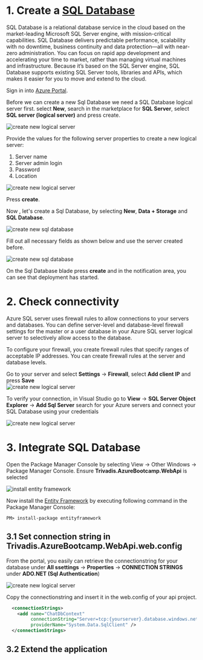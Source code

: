 
# 1. Create a [SQL Database](https://azure.microsoft.com/en-us/documentation/articles/sql-database-technical-overview/)

SQL Database is a relational database service in the cloud based on the market-leading Microsoft SQL Server engine, with mission-critical capabilities. SQL Database delivers predictable performance, scalability with no downtime, business continuity and data protection—all with near-zero administration. You can focus on rapid app development and accelerating your time to market, rather than managing virtual machines and infrastructure. Because it’s based on the SQL Server engine, SQL Database supports existing SQL Server tools, libraries and APIs, which makes it easier for you to move and extend to the cloud.

Sign in into [Azure Portal](https://portal.azure.com/).

Before we can create a new Sql Database we need a SQL Database logical server first.
select **New**, search in the marketplace for **SQL Server**, select **SQL server (logical server)** and press create.

![create new logical server](./images/sqldb-createsrv-01.png)

Provide the values for the following server properties to create a new logical server:

1.  Server name
2.  Server admin login
3.  Password
4.  Location

![create new logical server](./images/sqldb-createsrv-02.png)

Press **create**.

Now , let's create a Sql Database, by selecting **New**, **Data + Storage** and **SQL Database**.

![create new sql database](./images/sqldb-create1.png)

Fill out all necessary fields as shown below and use the server created before. 

![create new sql database](./images/sqldb-create2.png)

On the Sql Database blade press **create** and in the notification area, you can see that deployment has started.

# 2. Check connectivity

Azure SQL server uses firewall rules to allow connections to your servers and databases. You can define server-level and database-level firewall settings for the master or a user database in your Azure SQL server logical server to selectively allow access to the database.

To configure your firewall, you create firewall rules that specify ranges of acceptable IP addresses. You can create firewall rules at the server and database levels.

Go to your server and select **Settings** -> **Firewall**, select **Add client IP** and press **Save**   
![create new logical server](./images/firewall.png)

To verify your connection, in Visual Studio go to **View** -> **SQL Server Object Explorer** -> **Add Sql Server** search for your Azure servers and connect your SQL Database using your credentials


![create new logical server](./images/connectserver.png)


# 3. Integrate SQL Database

Open the Package Manager Console by selecting View -> Other Windows -> Package Manager Console. Ensure **Trivadis.AzureBootcamp.WebApi** is selected

![install entity framework](./images/sqldb-install-ef.png)

Now install the [Entity Framework](https://msdn.microsoft.com/en-us/en$/data/ef.aspx) by executing following command in the Package Manager Console:

```
PM> install-package entityframework 
```

## 3.1 Set connection string in  Trivadis.AzureBootcamp.WebApi.web.config

From the portal, you easily can retrieve the connectionstring for your database under **All ssettings** -> **Properties** -> **CONNECTION STRINGS** under **ADO.NET (Sql Authentication**)

![create new logical server](./images/connectionstring.png)

Copy the connectionstring and insert it in the web.config of your api project. 

```xml
  <connectionStrings>
    <add name="ChatDbContext"
         connectionString="Server=tcp:{yourserver}.database.windows.net,1433;Data Source={yourserver.database.windows.net;Initial Catalog={your database};Persist Security Info=False;User ID={your_username};Password={your_password};MultipleActiveResultSets=False;Encrypt=True;TrustServerCertificate=False;Connection Timeout=30;"
         providerName="System.Data.SqlClient" />
  </connectionStrings>
```


## 3.2 Extend the application 